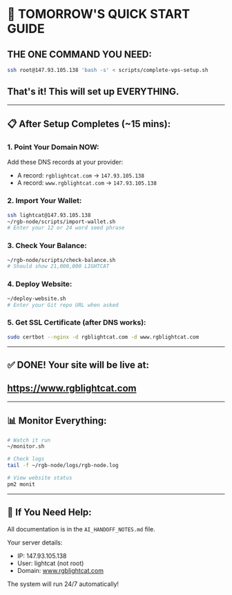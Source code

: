 # 🚀 TOMORROW'S QUICK START GUIDE

## THE ONE COMMAND YOU NEED:

```bash
ssh root@147.93.105.138 'bash -s' < scripts/complete-vps-setup.sh
```

## That's it! This will set up EVERYTHING.

---

## 📋 After Setup Completes (~15 mins):

### 1. Point Your Domain NOW:
Add these DNS records at your provider:
- A record: `rgblightcat.com` → `147.93.105.138`
- A record: `www.rgblightcat.com` → `147.93.105.138`

### 2. Import Your Wallet:
```bash
ssh lightcat@147.93.105.138
~/rgb-node/scripts/import-wallet.sh
# Enter your 12 or 24 word seed phrase
```

### 3. Check Your Balance:
```bash
~/rgb-node/scripts/check-balance.sh
# Should show 21,000,000 LIGHTCAT
```

### 4. Deploy Website:
```bash
~/deploy-website.sh
# Enter your Git repo URL when asked
```

### 5. Get SSL Certificate (after DNS works):
```bash
sudo certbot --nginx -d rgblightcat.com -d www.rgblightcat.com
```

---

## ✅ DONE! Your site will be live at:
## https://www.rgblightcat.com

---

## 📊 Monitor Everything:

```bash
# Watch it run
~/monitor.sh

# Check logs
tail -f ~/rgb-node/logs/rgb-node.log

# View website status
pm2 monit
```

---

## 🔧 If You Need Help:

All documentation is in the `AI_HANDOFF_NOTES.md` file.

Your server details:
- IP: 147.93.105.138
- User: lightcat (not root)
- Domain: www.rgblightcat.com

The system will run 24/7 automatically!